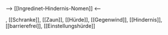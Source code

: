--> [[Ingredinet-Hindernis-Nomen]] <--

, [[Schranke]], [[Zaun]], [[Hürde]], [[Gegenwind]], [[Hindernis]], [[barrierefrei]], [[Einstellungshürde]]
